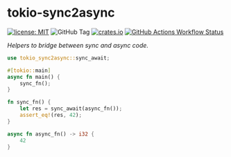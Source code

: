 # tokio-sync2async

[![license: MIT](https://img.shields.io/badge/license-MIT-blue)](https://opensource.org/license/mit)
![GitHub Tag](https://img.shields.io/github/v/tag/qrichert/tokio-sync2async?sort=semver&filter=*.*.*&label=release)
[![crates.io](https://img.shields.io/crates/d/tokio-sync2async?logo=rust&logoColor=white&color=orange)](https://crates.io/crates/tokio-sync2async)
[![GitHub Actions Workflow Status](https://img.shields.io/github/actions/workflow/status/qrichert/tokio-sync2async/run-tests.yml?label=tests)](https://github.com/qrichert/tokio-sync2async/actions)

_Helpers to bridge between sync and async code._

```rust
use tokio_sync2async::sync_await;

#[tokio::main]
async fn main() {
    sync_fn();
}

fn sync_fn() {
    let res = sync_await(async_fn());
    assert_eq!(res, 42);
}

async fn async_fn() -> i32 {
    42
}
```
